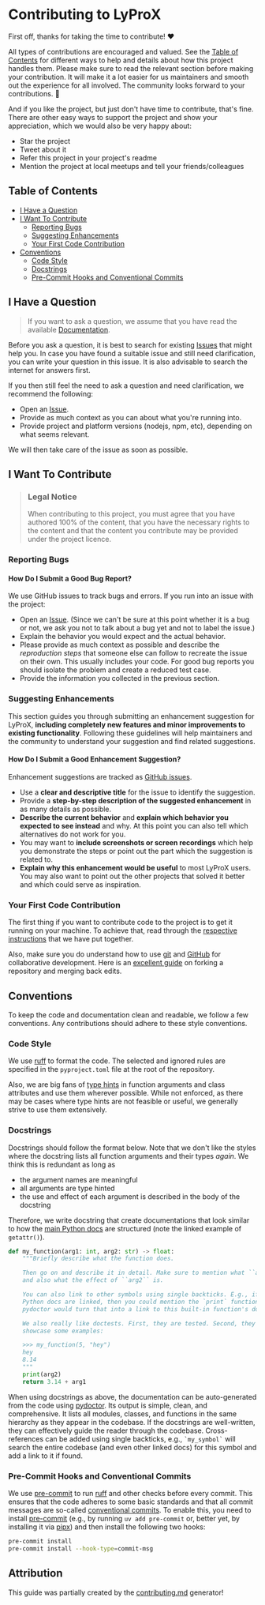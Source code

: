 <!-- omit in toc -->
# Contributing to LyProX

First off, thanks for taking the time to contribute! ❤️

All types of contributions are encouraged and valued. See the [Table of Contents](#table-of-contents) for different ways to help and details about how this project handles them. Please make sure to read the relevant section before making your contribution. It will make it a lot easier for us maintainers and smooth out the experience for all involved. The community looks forward to your contributions. 🎉

And if you like the project, but just don't have time to contribute, that's fine. There are other easy ways to support the project and show your appreciation, which we would also be very happy about:

- Star the project
- Tweet about it
- Refer this project in your project's readme
- Mention the project at local meetups and tell your friends/colleagues

<!-- omit in toc -->
## Table of Contents

- [I Have a Question](#i-have-a-question)
- [I Want To Contribute](#i-want-to-contribute)
  - [Reporting Bugs](#reporting-bugs)
  - [Suggesting Enhancements](#suggesting-enhancements)
  - [Your First Code Contribution](#your-first-code-contribution)
- [Conventions](#conventions)
  - [Code Style](#code-style)
  - [Docstrings](#docstrings)
  - [Pre-Commit Hooks and Conventional Commits](#pre-commit-hooks-and-conventional-commits)

## I Have a Question

> If you want to ask a question, we assume that you have read the available [Documentation](https://rmnldwg.github.io/lyprox/).

Before you ask a question, it is best to search for existing [Issues](https://github.com/rmnldwg/lyprox/issues) that might help you. In case you have found a suitable issue and still need clarification, you can write your question in this issue. It is also advisable to search the internet for answers first.

If you then still feel the need to ask a question and need clarification, we recommend the following:

- Open an [Issue](https://github.com/rmnldwg/lyprox/issues/new).
- Provide as much context as you can about what you're running into.
- Provide project and platform versions (nodejs, npm, etc), depending on what seems relevant.

We will then take care of the issue as soon as possible.

## I Want To Contribute

> ### Legal Notice <!-- omit in toc -->
>
> When contributing to this project, you must agree that you have authored 100% of the content, that you have the necessary rights to the content and that the content you contribute may be provided under the project licence.

### Reporting Bugs

<!-- omit in toc -->
#### How Do I Submit a Good Bug Report?

We use GitHub issues to track bugs and errors. If you run into an issue with the project:

- Open an [Issue](https://github.com/rmnldwg/lyprox/issues/new). (Since we can't be sure at this point whether it is a bug or not, we ask you not to talk about a bug yet and not to label the issue.)
- Explain the behavior you would expect and the actual behavior.
- Please provide as much context as possible and describe the *reproduction steps* that someone else can follow to recreate the issue on their own. This usually includes your code. For good bug reports you should isolate the problem and create a reduced test case.
- Provide the information you collected in the previous section.

### Suggesting Enhancements

This section guides you through submitting an enhancement suggestion for LyProX, **including completely new features and minor improvements to existing functionality**. Following these guidelines will help maintainers and the community to understand your suggestion and find related suggestions.

<!-- omit in toc -->
#### How Do I Submit a Good Enhancement Suggestion?

Enhancement suggestions are tracked as [GitHub issues](https://github.com/rmnldwg/lyprox/issues).

- Use a **clear and descriptive title** for the issue to identify the suggestion.
- Provide a **step-by-step description of the suggested enhancement** in as many details as possible.
- **Describe the current behavior** and **explain which behavior you expected to see instead** and why. At this point you can also tell which alternatives do not work for you.
- You may want to **include screenshots or screen recordings** which help you demonstrate the steps or point out the part which the suggestion is related to.
- **Explain why this enhancement would be useful** to most LyProX users. You may also want to point out the other projects that solved it better and which could serve as inspiration.

### Your First Code Contribution

The first thing if you want to contribute code to the project is to get it running on your machine. To achieve that, read through the [respective instructions](./run-local.md) that we have put together.

Also, make sure you do understand how to use [git] and [GitHub] for collaborative development. Here is an [excellent guide](https://www.dataschool.io/how-to-contribute-on-github/) on forking a repository and merging back edits.

[git]: https://git-scm.com
[GitHub]: https://github.com

## Conventions

To keep the code and documentation clean and readable, we follow a few conventions. Any contributions should adhere to these style conventions.

### Code Style

We use [ruff] to format the code. The selected and ignored rules are specified in the `pyproject.toml` file at the root of the repository.

Also, we are big fans of [type hints](https://mypy.readthedocs.io/en/stable/cheat_sheet_py3.html) in function arguments and class attributes and use them wherever possible. While not enforced, as there may be cases where type hints are not feasible or useful, we generally strive to use them extensively.

[ruff]: https://docs.astral.sh/ruff/

### Docstrings

Docstrings should follow the format below. Note that we don't like the styles where the docstring lists all function arguments and their types *again*. We think this is redundant as long as

- the argument names are meaningful
- all arguments are type hinted
- the use and effect of each argument is described in the body of the docstring

Therefore, we write docstring that create documentations that look similar to how the [main Python docs](https://docs.python.org/3.10/library/functions.html#getattr) are structured (note the linked example of `getattr()`).

```python
def my_function(arg1: int, arg2: str) -> float:
    """Briefly describe what the function does.

    Then go on and describe it in detail. Make sure to mention what ``arg1`` does
    and also what the effect of ``arg2`` is.

    You can also link to other symbols using single backticks. E.g., if the main
    Python docs are linked, then you could mention the `print` function and then
    pydoctor would turn that into a link to this built-in function's docs.

    We also really like doctests. First, they are tested. Second, they directly
    showcase some examples:

    >>> my_function(5, "hey")
    hey
    8.14
    """
    print(arg2)
    return 3.14 + arg1
```

When using docstrings as above, the documentation can be auto-generated from the code using [pydoctor]. Its output is simple, clean, and comprehensive. It lists all modules, classes, and functions in the same hierarchy as they appear in the codebase. If the docstrings are well-written, they can effectively guide the reader through the codebase. Cross-references can be added using single backticks, e.g., `` `my_symbol` `` will search the entire codebase (and even other linked docs) for this symbol and add a link to it if found.

[pydoctor]: https://pydoctor.readthedocs.io/en/latest/

### Pre-Commit Hooks and Conventional Commits

We use [pre-commit] to run [ruff] and other checks before every commit. This ensures that the code adheres to some basic standards and that all commit messages are so-called [conventional commits]. To enable this, you need to install [pre-commit] (e.g., by running `uv add pre-commit` or, better yet, by installing it via [pipx]) and then install the following two hooks:

```bash
pre-commit install
pre-commit install --hook-type=commit-msg
```

[pre-commit]: https://pre-commit.com/
[pipx]: https://pipx.pypa.io/
[conventional commits]: https://www.conventionalcommits.org/en/v1.0.0/

<!-- omit in toc -->
## Attribution

This guide was partially created by the [contributing.md](https://contributing.md/generator) generator!
